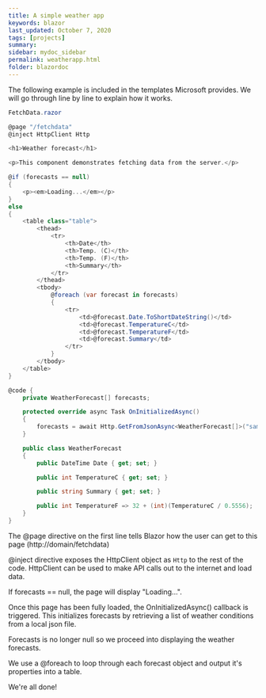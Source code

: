 ```yaml
---
title: A simple weather app
keywords: blazor
last_updated: October 7, 2020
tags: [projects]
summary: 
sidebar: mydoc_sidebar
permalink: weatherapp.html
folder: blazordoc
---
```

The following example is included in the templates Microsoft provides. We will go through line by line to explain how it works.
``` csharp
FetchData.razor

@page "/fetchdata"                                                  
@inject HttpClient Http

<h1>Weather forecast</h1>

<p>This component demonstrates fetching data from the server.</p>

@if (forecasts == null)
{
    <p><em>Loading...</em></p>
}
else
{
    <table class="table">
        <thead>
            <tr>
                <th>Date</th>
                <th>Temp. (C)</th>
                <th>Temp. (F)</th>
                <th>Summary</th>
            </tr>
        </thead>
        <tbody>
            @foreach (var forecast in forecasts)
            {
                <tr>
                    <td>@forecast.Date.ToShortDateString()</td>
                    <td>@forecast.TemperatureC</td>
                    <td>@forecast.TemperatureF</td>
                    <td>@forecast.Summary</td>
                </tr>
            }
        </tbody>
    </table>
}

@code {
    private WeatherForecast[] forecasts;

    protected override async Task OnInitializedAsync()
    {
        forecasts = await Http.GetFromJsonAsync<WeatherForecast[]>("sample-data/weather.json");
    }

    public class WeatherForecast
    {
        public DateTime Date { get; set; }

        public int TemperatureC { get; set; }

        public string Summary { get; set; }

        public int TemperatureF => 32 + (int)(TemperatureC / 0.5556);
    }
}
```
The @page directive on the first line tells Blazor how the user can get to this page (http://domain/fetchdata)

@inject directive exposes the HttpClient object as `Http` to the rest of the code. HttpClient can be used to make API calls out to the internet and load data.

If forecasts == null, the page will display "Loading...".

Once this page has been fully loaded, the OnInitializedAsync() callback is triggered. This initializes forecasts by retrieving a list of weather conditions from a local json file.

Forecasts is no longer null so we proceed into displaying the weather forecasts.

We use a @foreach to loop through each forecast object and output it's properties into a table.

We're all done! 